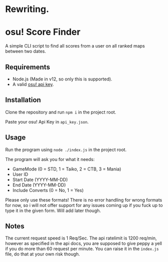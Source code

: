 # Rewriting.

# osu! Score Finder

A simple CLI script to find all scores from a user on all ranked maps between two dates.

## Requirements

* Node.js (Made in v12, so only this is supported).
* A valid [osu! api key](https://osu.ppy.sh/p/api).

## Installation

Clone the repository and run `npm i` in the project root.

Paste your osu! Api Key in `api_key.json`.

## Usage

Run the program using `node ./index.js` in the project root.

The program will ask you for what it needs:
* GameMode (0 = STD, 1 = Taiko, 2 = CTB, 3 = Mania)
* User ID
* Start Date (YYYY-MM-DD)
* End Date (YYYY-MM-DD)
* Include Converts (0 = No, 1 = Yes)

Please only use these formats! There is no error handling for wrong formats for now, so i will not offer support for any issues coming up if you fuck up to type it in the given form. Will add later though.

## Notes

The current request speed is 1 Req/Sec. The api ratelimit is 1200 req/min, however as specified in the api docs, you are supposed to give peppy a yell if you do more than 60 request per minute. You can raise it in the `index.js` file, do that at your own risk though.
